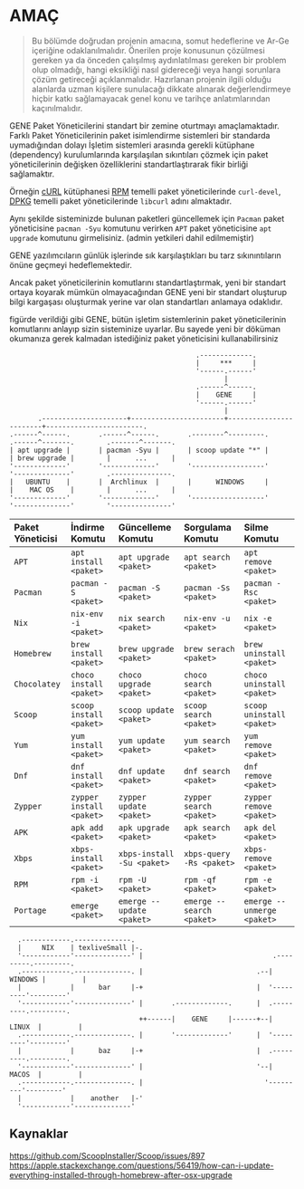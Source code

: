 # AMAÇ

> Bu bölümde doğrudan projenin amacına, somut hedeflerine ve Ar-Ge içeriğine odaklanılmalıdır. Önerilen proje konusunun çözülmesi gereken ya da önceden çalışılmış aydınlatılması gereken bir problem olup olmadığı, hangi eksikliği nasıl gidereceği veya hangi sorunlara çözüm getireceği açıklanmalıdır. Hazırlanan projenin ilgili olduğu alanlarda uzman kişilere sunulacağı dikkate alınarak değerlendirmeye hiçbir katkı sağlamayacak genel konu ve tarihçe anlatımlarından kaçınılmalıdır.

GENE Paket Yöneticilerini standart bir zemine oturtmayı amaçlamaktadır.
Farklı Paket Yöneticilerinin paket isimlendirme sistemleri bir standarda uymadığından dolayı
İşletim sistemleri arasında gerekli kütüphane (dependency) kurulumlarında
karşılaşılan sıkıntıları çözmek için paket yöneticilerinin değişken özelliklerini
standartlaştırarak fikir birliği sağlamaktır.

Örneğin [cURL]() kütüphanesi [RPM]() temelli paket yöneticilerinde `curl-devel`,
[DPKG]() temelli paket yöneticilerinde `libcurl` adını almaktadır.

Aynı şekilde sisteminizde bulunan paketleri güncellemek için `Pacman` paket yöneticisine `pacman -Syu`
komutunu verirken `APT` paket yöneticisine `apt upgrade` komutunu girmelisiniz. (admin yetkileri dahil edilmemiştir)

GENE yazılımcıların günlük işlerinde sık karşılaştıkları bu tarz sıkınıntıların önüne geçmeyi hedeflemektedir.

Ancak paket yöneticilerinin komutlarını standartlaştırmak, yeni bir standart ortaya koyarak mümkün olmayacağından
GENE yeni bir standart oluşturup bilgi kargaşası oluşturmak yerine var olan standartları anlamaya odaklıdır.

figürde verildiği gibi GENE, bütün işletim sistemlerinin paket yöneticilerinin komutlarını anlayıp sizin sisteminize uyarlar. 
Bu sayede yeni bir döküman okumanıza gerek kalmadan istediğiniz paket yöneticisini kullanabilirsiniz

```text
                                              .-------------.
                                              |     ***     |
                                              '------.------'
                                                     |
                                              .------^------.
                                              |    GENE     |
                                              '------.------'
                                                     |
       .---------------------+-----------------------+------------------------+------------------------.
.------^------.       .------^------.       .--------^---------.       .------^-------.        .-------^-------.
| apt upgrade |       | pacman -Syu |       | scoop update "*" |       | brew upgrade |        |      ...      |
'-------------'       '-------------'       '------------------'       '--------------'        .---------------.
|   UBUNTU    |       |  Archlinux  |       |      WINDOWS     |       |    MAC OS    |        |      ...      |
'-------------'       '-------------'       '------------------'       '--------------'        '---------------'
```

| Paket Yöneticisi | İndirme Komutu           | Güncelleme Komutu          | Sorgulama Komutu          | Silme Komutu               |
|:-----------------|:-------------------------|:---------------------------|:--------------------------|:---------------------------|
| `APT`            | `apt install <paket>`    | `apt upgrade <paket>`      | `apt search <paket>`      | `apt remove <paket>`       |
| `Pacman`         | `pacman -S <paket>`      | `pacman -S <paket>`        | `pacman -Ss <paket>`      | `pacman -Rsc <paket>`      | 
| `Nix`            | `nix-env -i <paket>`     | `nix search <paket>`       | `nix-env -u <paket>`      | `nix -e <paket>`           |
| `Homebrew`       | `brew install <paket>`   | `brew upgrade <paket>`     | `brew serach <paket>`     | `brew uninstall <paket>`   |
| `Chocolatey`     | `choco install <paket>`  | `choco upgrade <paket>`    | `choco search <paket>`    | `choco uninstall <paket>`  |
| `Scoop`          | `scoop install <paket>`  | `scoop update <paket>`     | `scoop search <paket>`    | `scoop uninstall <paket>`  |
| `Yum`            | `yum install <paket>`    | `yum update <paket>`       | `yum search <paket>`      | `yum remove <paket>`       |
| `Dnf`            | `dnf install <paket>`    | `dnf update <paket>`       | `dnf search <paket>`      | `dnf remove <paket>`       |
| `Zypper`		       | `zypper install <paket>` | `zypper update <paket>`    | `zypper search <paket>`   | `zypper remove <paket>`    |
| `APK`            | `apk add <paket>`        | `apk upgrade <paket>`      | `apk search <paket>`      | `apk del <paket>`          |
| `Xbps`           | `xbps-install <paket>`   | `xbps-install -Su <paket>` | `xbps-query -Rs <paket>`  | `xbps-remove <paket>`      |
| `RPM`            | `rpm -i <paket>`         | `rpm -U <paket>`           | `rpm -qf <paket>`         | `rpm -e <paket>`           |
| `Portage`        | `emerge <paket>`         | `emerge --update <paket>`  | `emerge --search <paket>` | `emerge --unmerge <paket>` | [//]: # (Validate)



```text
  .------------.--------------.                        
  |     NIX    | texliveSmall |-.                        
  '------------'--------------' |                                .---------.---------.
  .------------.--------------. |                            .--| WINDOWS |         |  
  |            |      bar     |-+                            |  '---------'---------'
  '------------'--------------' |       .-------------.      |  .---------.---------.
                                ++------|    GENE     |------+--|  LINUX  |         |
  .------------.--------------. |       '-------------'      |  '---------'---------'
  |            |      baz     |-+                            |  .---------.---------.
  '------------'--------------' |                            '--|  MACOS  |         |                                                   
  .------------.--------------. |                              '---------'---------'
  |            |    another   |-'
  '------------'--------------'
```                                     

## Kaynaklar

https://github.com/ScoopInstaller/Scoop/issues/897
https://apple.stackexchange.com/questions/56419/how-can-i-update-everything-installed-through-homebrew-after-osx-upgrade